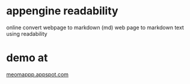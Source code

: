 # appengine readability
 online convert webpage to markdown (md)
 web page to markdown text using readability
# demo at 
[ meomappp.appspot.com](http://meomappp.appspot.com/)
